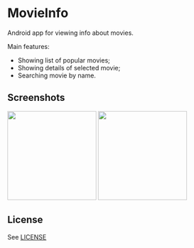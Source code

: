 # MovieInfo
Android app for viewing info about movies.

Main features:
* Showing list of popular movies;
* Showing details of selected movie;
* Searching movie by name.

## Screenshots
<p float="left">
  <img src="https://github.com/SergeySharipov/MovieInfo/blob/master/screenshots/1.png" width="200"/>
  <img src="https://github.com/SergeySharipov/MovieInfo/blob/master/screenshots/2.png" width="200"/>
</p>

## License
See [LICENSE](LICENSE)
